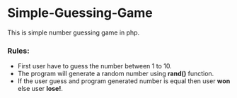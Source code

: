 # Simple-Guessing-Game
This is simple number guessing game in php.

### Rules:

- First user have to guess the number between 1 to 10.
- The program will generate a random number using **rand()** function.
- If the user guess and program generated number is equal then user **won** else user **lose!**.

